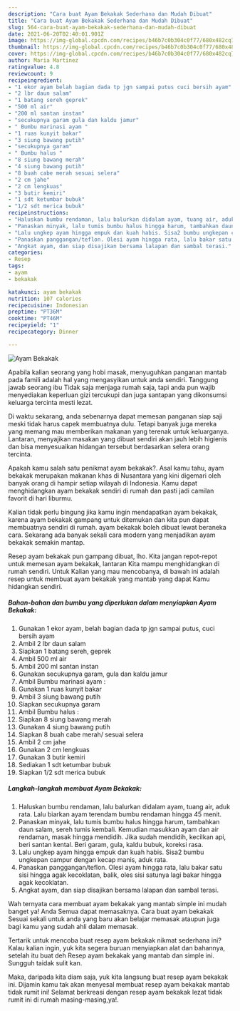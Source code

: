 ```yaml
---
description: "Cara buat Ayam Bekakak Sederhana dan Mudah Dibuat"
title: "Cara buat Ayam Bekakak Sederhana dan Mudah Dibuat"
slug: 564-cara-buat-ayam-bekakak-sederhana-dan-mudah-dibuat
date: 2021-06-20T02:40:01.901Z
image: https://img-global.cpcdn.com/recipes/b46b7c0b304c0f77/680x482cq70/ayam-bekakak-foto-resep-utama.jpg
thumbnail: https://img-global.cpcdn.com/recipes/b46b7c0b304c0f77/680x482cq70/ayam-bekakak-foto-resep-utama.jpg
cover: https://img-global.cpcdn.com/recipes/b46b7c0b304c0f77/680x482cq70/ayam-bekakak-foto-resep-utama.jpg
author: Maria Martinez
ratingvalue: 4.8
reviewcount: 9
recipeingredient:
- "1 ekor ayam belah bagian dada tp jgn sampai putus cuci bersih ayam"
- "2 lbr daun salam"
- "1 batang sereh geprek"
- "500 ml air"
- "200 ml santan instan"
- "secukupnya garam gula dan kaldu jamur"
- " Bumbu marinasi ayam "
- "1 ruas kunyit bakar"
- "3 siung bawang putih"
- "secukupnya garam"
- " Bumbu halus "
- "8 siung bawang merah"
- "4 siung bawang putih"
- "8 buah cabe merah sesuai selera"
- "2 cm jahe"
- "2 cm lengkuas"
- "3 butir kemiri"
- "1 sdt ketumbar bubuk"
- "1/2 sdt merica bubuk"
recipeinstructions:
- "Haluskan bumbu rendaman, lalu balurkan didalam ayam, tuang air, aduk rata. Lalu biarkan ayam terendam bumbu rendaman hingga 45 menit."
- "Panaskan minyak, lalu tumis bumbu halus hingga harum, tambahkan daun salam, sereh tumis kembali. Kemudian masukkan ayam dan air rendaman, masak hingga mendidih. Jika sudah mendidih, kecilkan api, beri santan kental. Beri garam, gula, kaldu bubuk, koreksi rasa."
- "Lalu ungkep ayam hingga empuk dan kuah habis. Sisa2 bumbu ungkepan campur dengan kecap manis, aduk rata."
- "Panaskan panggangan/teflon. Olesi ayam hingga rata, lalu bakar satu sisi hingga agak kecoklatan, balik, oles sisi satunya lagi bakar hingga agak kecoklatan."
- "Angkat ayam, dan siap disajikan bersama lalapan dan sambal terasi."
categories:
- Resep
tags:
- ayam
- bekakak

katakunci: ayam bekakak 
nutrition: 107 calories
recipecuisine: Indonesian
preptime: "PT36M"
cooktime: "PT46M"
recipeyield: "1"
recipecategory: Dinner

---
```



![Ayam Bekakak](https://img-global.cpcdn.com/recipes/b46b7c0b304c0f77/680x482cq70/ayam-bekakak-foto-resep-utama.jpg)

Apabila kalian seorang yang hobi masak, menyuguhkan panganan mantab pada famili adalah hal yang mengasyikan untuk anda sendiri. Tanggung jawab seorang ibu Tidak saja menjaga rumah saja, tapi anda pun wajib menyediakan keperluan gizi tercukupi dan juga santapan yang dikonsumsi keluarga tercinta mesti lezat.

Di waktu  sekarang, anda sebenarnya dapat memesan panganan siap saji meski tidak harus capek membuatnya dulu. Tetapi banyak juga mereka yang memang mau memberikan makanan yang terenak untuk keluarganya. Lantaran, menyajikan masakan yang dibuat sendiri akan jauh lebih higienis dan bisa menyesuaikan hidangan tersebut berdasarkan selera orang tercinta. 



Apakah kamu salah satu penikmat ayam bekakak?. Asal kamu tahu, ayam bekakak merupakan makanan khas di Nusantara yang kini digemari oleh banyak orang di hampir setiap wilayah di Indonesia. Kamu dapat menghidangkan ayam bekakak sendiri di rumah dan pasti jadi camilan favorit di hari liburmu.

Kalian tidak perlu bingung jika kamu ingin mendapatkan ayam bekakak, karena ayam bekakak gampang untuk ditemukan dan kita pun dapat membuatnya sendiri di rumah. ayam bekakak boleh dibuat lewat beraneka cara. Sekarang ada banyak sekali cara modern yang menjadikan ayam bekakak semakin mantap.

Resep ayam bekakak pun gampang dibuat, lho. Kita jangan repot-repot untuk memesan ayam bekakak, lantaran Kita mampu menghidangkan di rumah sendiri. Untuk Kalian yang mau mencobanya, di bawah ini adalah resep untuk membuat ayam bekakak yang mantab yang dapat Kamu hidangkan sendiri.

<!--inarticleads1-->

##### Bahan-bahan dan bumbu yang diperlukan dalam menyiapkan Ayam Bekakak:

1. Gunakan 1 ekor ayam, belah bagian dada tp jgn sampai putus, cuci bersih ayam
1. Ambil 2 lbr daun salam
1. Siapkan 1 batang sereh, geprek
1. Ambil 500 ml air
1. Ambil 200 ml santan instan
1. Gunakan secukupnya garam, gula dan kaldu jamur
1. Ambil  Bumbu marinasi ayam :
1. Gunakan 1 ruas kunyit bakar
1. Ambil 3 siung bawang putih
1. Siapkan secukupnya garam
1. Ambil  Bumbu halus :
1. Siapkan 8 siung bawang merah
1. Gunakan 4 siung bawang putih
1. Siapkan 8 buah cabe merah/ sesuai selera
1. Ambil 2 cm jahe
1. Gunakan 2 cm lengkuas
1. Gunakan 3 butir kemiri
1. Sediakan 1 sdt ketumbar bubuk
1. Siapkan 1/2 sdt merica bubuk




<!--inarticleads2-->

##### Langkah-langkah membuat Ayam Bekakak:

1. Haluskan bumbu rendaman, lalu balurkan didalam ayam, tuang air, aduk rata. Lalu biarkan ayam terendam bumbu rendaman hingga 45 menit.
1. Panaskan minyak, lalu tumis bumbu halus hingga harum, tambahkan daun salam, sereh tumis kembali. Kemudian masukkan ayam dan air rendaman, masak hingga mendidih. Jika sudah mendidih, kecilkan api, beri santan kental. Beri garam, gula, kaldu bubuk, koreksi rasa.
1. Lalu ungkep ayam hingga empuk dan kuah habis. Sisa2 bumbu ungkepan campur dengan kecap manis, aduk rata.
1. Panaskan panggangan/teflon. Olesi ayam hingga rata, lalu bakar satu sisi hingga agak kecoklatan, balik, oles sisi satunya lagi bakar hingga agak kecoklatan.
1. Angkat ayam, dan siap disajikan bersama lalapan dan sambal terasi.




Wah ternyata cara membuat ayam bekakak yang mantab simple ini mudah banget ya! Anda Semua dapat memasaknya. Cara buat ayam bekakak Sesuai sekali untuk anda yang baru akan belajar memasak ataupun juga bagi kamu yang sudah ahli dalam memasak.

Tertarik untuk mencoba buat resep ayam bekakak nikmat sederhana ini? Kalau kalian ingin, yuk kita segera buruan menyiapkan alat dan bahannya, setelah itu buat deh Resep ayam bekakak yang mantab dan simple ini. Sungguh taidak sulit kan. 

Maka, daripada kita diam saja, yuk kita langsung buat resep ayam bekakak ini. Dijamin kamu tak akan menyesal membuat resep ayam bekakak mantab tidak rumit ini! Selamat berkreasi dengan resep ayam bekakak lezat tidak rumit ini di rumah masing-masing,ya!.

